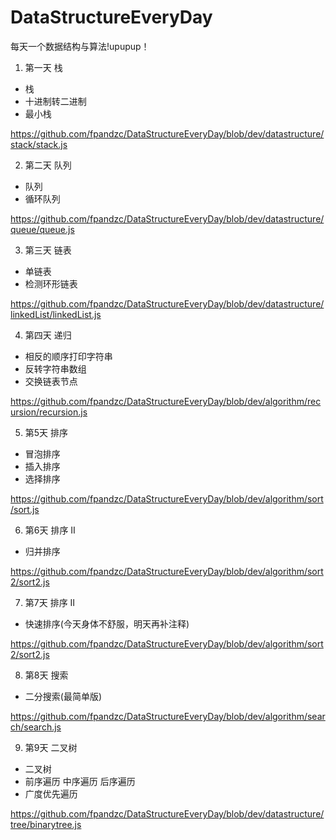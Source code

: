 # DataStructureEveryDay
每天一个数据结构与算法!upupup！

1. 第一天 栈 
- 栈 
- 十进制转二进制
- 最小栈

https://github.com/fpandzc/DataStructureEveryDay/blob/dev/datastructure/stack/stack.js

2. 第二天 队列
- 队列
- 循环队列

 https://github.com/fpandzc/DataStructureEveryDay/blob/dev/datastructure/queue/queue.js

3. 第三天 链表
- 单链表
- 检测环形链表

https://github.com/fpandzc/DataStructureEveryDay/blob/dev/datastructure/linkedList/linkedList.js

4. 第四天 递归
- 相反的顺序打印字符串
- 反转字符串数组
- 交换链表节点

https://github.com/fpandzc/DataStructureEveryDay/blob/dev/algorithm/recursion/recursion.js

5. 第5天 排序
- 冒泡排序
- 插入排序
- 选择排序

https://github.com/fpandzc/DataStructureEveryDay/blob/dev/algorithm/sort/sort.js

6. 第6天 排序 Ⅱ
- 归并排序

https://github.com/fpandzc/DataStructureEveryDay/blob/dev/algorithm/sort2/sort2.js

7. 第7天 排序 Ⅱ
- 快速排序(今天身体不舒服，明天再补注释)

https://github.com/fpandzc/DataStructureEveryDay/blob/dev/algorithm/sort2/sort2.js

8. 第8天 搜索
- 二分搜索(最简单版)

https://github.com/fpandzc/DataStructureEveryDay/blob/dev/algorithm/search/search.js

9. 第9天 二叉树
- 二叉树
- 前序遍历 中序遍历 后序遍历 
- 广度优先遍历

https://github.com/fpandzc/DataStructureEveryDay/blob/dev/datastructure/tree/binarytree.js